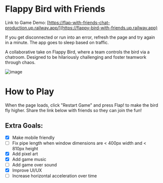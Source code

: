 # Flappy Bird with Friends

Link to Game Demo: [https://flap-with-friends-chat-production.up.railway.app/](https://flappy-bird-with-friends.up.railway.app)

If you get disconnected or run into an error, refresh the page and try again in a minute. The app goes to sleep based on traffic.

A collaborative take on Flappy Bird, where a team controls the bird via a chatroom. Designed to be hilariously challenging and foster teamwork through chaos.

![image](https://github.com/user-attachments/assets/a8f3028c-12a1-486f-8c44-89713672ef5e)

# How to Play
When the page loads, click "Restart Game" and press Flap! to make the bird fly higher. Share the link below with friends so they can join the fun!

## Extra Goals:
- [x] Make mobile friendly
- [ ] Fix pipe length when window dimensions are < 400px width and < 810px height
- [x] Add pixel art
- [x] Add game music
- [ ] Add game over sound
- [x] Improve UI/UX
- [ ] Increase horizontal acceleration over time
